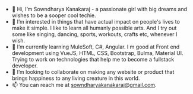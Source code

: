 - 👋 Hi, I’m Sowndharya Kanakaraj - a passionate girl with big dreams and wishes to be a sooper cool techie. 
- 👀 I’m interested in things that have actual impact on people's lives to make it simple. I like to learn all humanly possible arts. And I try out some like singing, dancing, sports, workouts, crafts etc, whenever I wish.
- 🌱 I’m currently learning MuleSoft, C#, Angular. I m good at Front end development using VueJS, HTML, CSS, Bootstrap, Bulma, Material UI. Trying to work on technologies that help me to become a fullstack developer.
- 💞️ I’m looking to collaborate on making any website or product that brings happiness to any living creature in this world.
- 📫 You can reach me at sowndharyakanakaraj@gmail.com. 

<!---
Sowndharya13/Sowndharya13 is a ✨ special ✨ repository because its `README.md` (this file) appears on your GitHub profile.
You can click the Preview link to take a look at your changes.
--->
